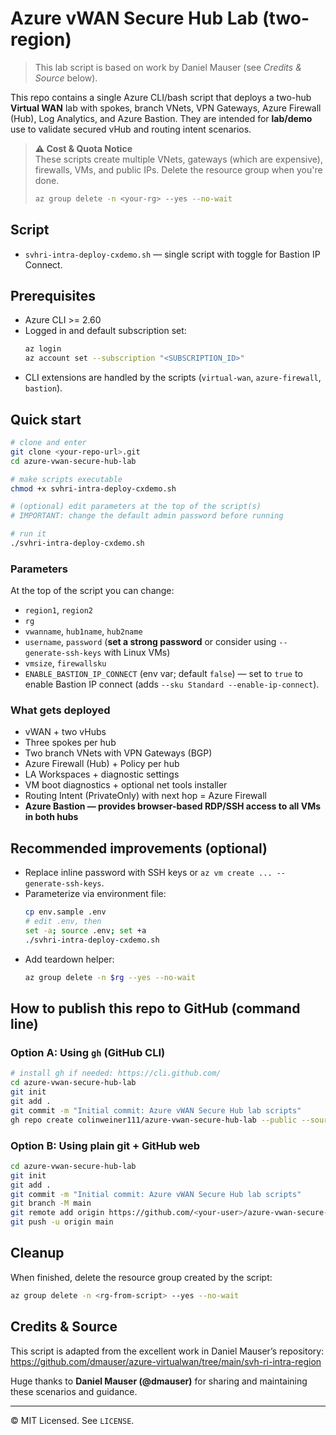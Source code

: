 # Azure vWAN Secure Hub Lab (two-region)

> This lab script is based on work by Daniel Mauser (see *Credits & Source* below).

This repo contains a single Azure CLI/bash script that deploys a two-hub **Virtual WAN** lab with spokes, branch VNets, VPN Gateways, Azure Firewall (Hub), Log Analytics, and Azure Bastion. They are intended for **lab/demo** use to validate secured vHub and routing intent scenarios.

> **⚠️ Cost & Quota Notice**  
> These scripts create multiple VNets, gateways (which are expensive), firewalls, VMs, and public IPs. Delete the resource group when you're done.
> ```bash
> az group delete -n <your-rg> --yes --no-wait
> ```

## Script

- `svhri-intra-deploy-cxdemo.sh` — single script with toggle for Bastion IP Connect.

## Prerequisites

- Azure CLI >= 2.60
- Logged in and default subscription set:
  ```bash
  az login
  az account set --subscription "<SUBSCRIPTION_ID>"
  ```
- CLI extensions are handled by the scripts (`virtual-wan`, `azure-firewall`, `bastion`).

## Quick start
```bash
# clone and enter
git clone <your-repo-url>.git
cd azure-vwan-secure-hub-lab

# make scripts executable
chmod +x svhri-intra-deploy-cxdemo.sh

# (optional) edit parameters at the top of the script(s)
# IMPORTANT: change the default admin password before running

# run it
./svhri-intra-deploy-cxdemo.sh
```

### Parameters
At the top of the script you can change:
- `region1`, `region2`
- `rg`
- `vwanname`, `hub1name`, `hub2name`
- `username`, `password` (**set a strong password** or consider using `--generate-ssh-keys` with Linux VMs)
- `vmsize`, `firewallsku`
- `ENABLE_BASTION_IP_CONNECT` (env var; default `false`) — set to `true` to enable Bastion IP connect (adds `--sku Standard --enable-ip-connect`).

### What gets deployed
- vWAN + two vHubs
- Three spokes per hub
- Two branch VNets with VPN Gateways (BGP)
- Azure Firewall (Hub) + Policy per hub
- LA Workspaces + diagnostic settings
- VM boot diagnostics + optional net tools installer
- Routing Intent (PrivateOnly) with next hop = Azure Firewall
- **Azure Bastion — provides browser-based RDP/SSH access to all VMs in both hubs**

## Recommended improvements (optional)
- Replace inline password with SSH keys or `az vm create ... --generate-ssh-keys`.
- Parameterize via environment file:
  ```bash
  cp env.sample .env
  # edit .env, then
  set -a; source .env; set +a
  ./svhri-intra-deploy-cxdemo.sh
  ```
- Add teardown helper:
  ```bash
  az group delete -n $rg --yes --no-wait
  ```

## How to publish this repo to GitHub (command line)

### Option A: Using `gh` (GitHub CLI)
```bash
# install gh if needed: https://cli.github.com/
cd azure-vwan-secure-hub-lab
git init
git add .
git commit -m "Initial commit: Azure vWAN Secure Hub lab scripts"
gh repo create colinweiner111/azure-vwan-secure-hub-lab --public --source=. --remote=origin --push
```

### Option B: Using plain git + GitHub web
```bash
cd azure-vwan-secure-hub-lab
git init
git add .
git commit -m "Initial commit: Azure vWAN Secure Hub lab scripts"
git branch -M main
git remote add origin https://github.com/<your-user>/azure-vwan-secure-hub-lab.git
git push -u origin main
```

## Cleanup
When finished, delete the resource group created by the script:
```bash
az group delete -n <rg-from-script> --yes --no-wait
```

## Credits & Source

This script is adapted from the excellent work in Daniel Mauser’s repository:  
<https://github.com/dmauser/azure-virtualwan/tree/main/svh-ri-intra-region>

Huge thanks to **Daniel Mauser (@dmauser)** for sharing and maintaining these scenarios and guidance.

---
© MIT Licensed. See `LICENSE`.
